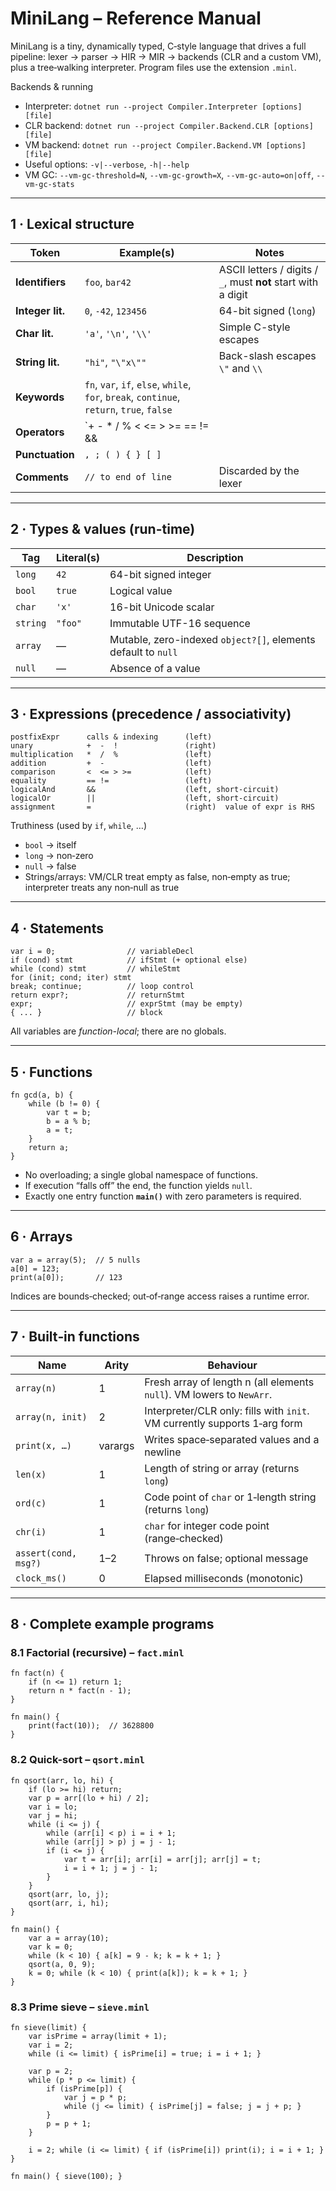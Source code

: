 # MiniLang – Reference Manual

MiniLang is a tiny, dynamically typed, C‑style language that drives a full pipeline: lexer → parser → HIR → MIR → backends (CLR and a custom VM), plus a tree‑walking interpreter. Program files use the extension `.minl`.

Backends & running
- Interpreter: `dotnet run --project Compiler.Interpreter [options] [file]`
- CLR backend: `dotnet run --project Compiler.Backend.CLR [options] [file]`
- VM backend: `dotnet run --project Compiler.Backend.VM [options] [file]`
- Useful options: `-v|--verbose`, `-h|--help`
- VM GC: `--vm-gc-threshold=N`, `--vm-gc-growth=X`, `--vm-gc-auto=on|off`, `--vm-gc-stats`

---

## 1 · Lexical structure

| Token            | Example(s)            | Notes                                                             |
|------------------|-----------------------|-------------------------------------------------------------------|
| **Identifiers**  | `foo`, `bar42`        | ASCII letters / digits / `_`, must **not** start with a digit     |
| **Integer lit.** | `0`, `-42`, `123456`  | 64-bit signed (`long`)                                            |
| **Char lit.**    | `'a'`, `'\n'`, `'\\'` | Simple C-style escapes                                            |
| **String lit.**  | `"hi"`, `"\"x\""`     | Back-slash escapes `\"` and `\\`                                  |
| **Keywords**     | `fn`, `var`, `if`, `else`, `while`, `for`, `break`, `continue`, `return`, `true`, `false` |
| **Operators**    | `+ - * / % < <= > >= == != && || ! =`             | All left-associative                                               |
| **Punctuation**  | `, ; ( ) { } [ ]`     |                                                                   |
| **Comments**     | `// to end of line`   | Discarded by the lexer                                            |

---

## 2 · Types & values (run-time)

| Tag    | Literal(s) | Description                                                     |
|--------|------------|-----------------------------------------------------------------|
| `long` | `42`       | 64-bit signed integer                                           |
| `bool` | `true`     | Logical value                                                   |
| `char` | `'x'`      | 16-bit Unicode scalar                                           |
| `string` | `"foo"`  | Immutable UTF-16 sequence                                       |
| `array`| —          | Mutable, zero-indexed `object?[]`, elements default to `null`   |
| `null` | —          | Absence of a value                                              |

---

## 3 · Expressions (precedence / associativity)

```
postfixExpr      calls & indexing      (left)
unary            +  -  !               (right)
multiplication   *  /  %               (left)
addition         +  -                  (left)
comparison       <  <= > >=            (left)
equality         == !=                 (left)
logicalAnd       &&                    (left, short-circuit)
logicalOr        ||                    (left, short-circuit)
assignment       =                     (right)  value of expr is RHS
```

Truthiness (used by `if`, `while`, …)

* `bool` → itself
* `long` → non‑zero
* `null` → false
* Strings/arrays: VM/CLR treat empty as false, non‑empty as true; interpreter treats any non‑null as true

---

## 4 · Statements

```
var i = 0;                // variableDecl
if (cond) stmt            // ifStmt (+ optional else)
while (cond) stmt         // whileStmt
for (init; cond; iter) stmt
break; continue;          // loop control
return expr?;             // returnStmt
expr;                     // exprStmt (may be empty)
{ ... }                   // block
```

All variables are *function-local*; there are no globals.

---

## 5 · Functions

```minl
fn gcd(a, b) {
    while (b != 0) {
        var t = b;
        b = a % b;
        a = t;
    }
    return a;
}
```

* No overloading; a single global namespace of functions.  
* If execution “falls off” the end, the function yields `null`.  
* Exactly one entry function **`main()`** with zero parameters is required.

---

## 6 · Arrays

```minl
var a = array(5);  // 5 nulls
a[0] = 123;
print(a[0]);       // 123
```

Indices are bounds‑checked; out‑of‑range access raises a runtime error.

---

## 7 · Built‑in functions

| Name             | Arity   | Behaviour                                                                 |
|------------------|---------|---------------------------------------------------------------------------|
| `array(n)`       | 1       | Fresh array of length n (all elements `null`). VM lowers to `NewArr`.     |
| `array(n, init)` | 2       | Interpreter/CLR only: fills with `init`. VM currently supports 1‑arg form |
| `print(x, …)`    | varargs | Writes space‑separated values and a newline                                |
| `len(x)`         | 1       | Length of string or array (returns `long`)                                 |
| `ord(c)`         | 1       | Code point of `char` or 1‑length string (returns `long`)                  |
| `chr(i)`         | 1       | `char` for integer code point (range‑checked)                              |
| `assert(cond, msg?)` | 1–2 | Throws on false; optional message                                          |
| `clock_ms()`     | 0       | Elapsed milliseconds (monotonic)                                           |

---

## 8 · Complete example programs

### 8.1 Factorial (recursive) – `fact.minl`

```minl
fn fact(n) {
    if (n <= 1) return 1;
    return n * fact(n - 1);
}

fn main() {
    print(fact(10));  // 3628800
}
```

### 8.2 Quick-sort – `qsort.minl`

```minl
fn qsort(arr, lo, hi) {
    if (lo >= hi) return;
    var p = arr[(lo + hi) / 2];
    var i = lo;
    var j = hi;
    while (i <= j) {
        while (arr[i] < p) i = i + 1;
        while (arr[j] > p) j = j - 1;
        if (i <= j) {
            var t = arr[i]; arr[i] = arr[j]; arr[j] = t;
            i = i + 1; j = j - 1;
        }
    }
    qsort(arr, lo, j);
    qsort(arr, i, hi);
}

fn main() {
    var a = array(10);
    var k = 0;
    while (k < 10) { a[k] = 9 - k; k = k + 1; }
    qsort(a, 0, 9);
    k = 0; while (k < 10) { print(a[k]); k = k + 1; }
}
```

### 8.3 Prime sieve – `sieve.minl`

```minl
fn sieve(limit) {
    var isPrime = array(limit + 1);
    var i = 2;
    while (i <= limit) { isPrime[i] = true; i = i + 1; }

    var p = 2;
    while (p * p <= limit) {
        if (isPrime[p]) {
            var j = p * p;
            while (j <= limit) { isPrime[j] = false; j = j + p; }
        }
        p = p + 1;
    }

    i = 2; while (i <= limit) { if (isPrime[i]) print(i); i = i + 1; }
}

fn main() { sieve(100); }
```
